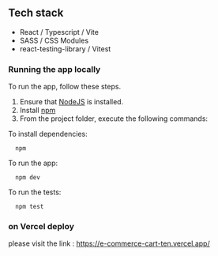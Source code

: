 ## Tech stack
- React / Typescript / Vite
- SASS / CSS Modules
- react-testing-library / Vitest

### Running the app locally

To run the app, follow these steps.

1. Ensure that [NodeJS](http://nodejs.org/) is installed.
2. Install [npm](https://www.npmjs.com/package/download)
3. From the project folder, execute the following commands:

To install dependencies:
```shell
  npm
```
To run the app:

```shell
  npm dev
```

To run the tests:

```shell
  npm test
```

### on Vercel deploy 
please visit the link : https://e-commerce-cart-ten.vercel.app/
